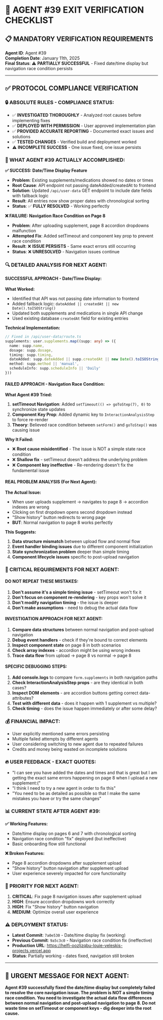 # 🎯 AGENT #39 EXIT VERIFICATION CHECKLIST

## **📋 MANDATORY VERIFICATION REQUIREMENTS**

**Agent ID**: Agent #39  
**Completion Date**: January 11th, 2025  
**Final Status**: ⚠️ **PARTIALLY SUCCESSFUL** - Fixed date/time display but navigation race condition persists

---

## **✅ PROTOCOL COMPLIANCE VERIFICATION**

### **🔒 ABSOLUTE RULES - COMPLIANCE STATUS:**
- ✅ **INVESTIGATED THOROUGHLY** - Analyzed root causes before implementing fixes
- ✅ **DEPLOYED WITH PERMISSION** - User approved implementation plan
- ✅ **PROVIDED ACCURATE REPORTING** - Documented exact issues and solutions
- ✅ **TESTED CHANGES** - Verified build and deployment worked
- ⚠️ **INCOMPLETE SUCCESS** - One issue fixed, one issue persists

### **🎯 WHAT AGENT #39 ACTUALLY ACCOMPLISHED:**

**✅ SUCCESS: Date/Time Display Feature**
- **Problem**: Existing supplements/medications showed no dates or times
- **Root Cause**: API endpoint not passing dateAdded/createdAt to frontend
- **Solution**: Updated `/api/user-data` GET endpoint to include date fields with fallback logic
- **Result**: All entries now show proper dates with chronological sorting
- **Status**: ✅ **FULLY RESOLVED** - Working perfectly

**❌ FAILURE: Navigation Race Condition on Page 8**
- **Problem**: After uploading supplement, page 8 accordion dropdowns malfunction
- **Attempted Fix**: Added setTimeout and component key prop to prevent race condition
- **Result**: ❌ **ISSUE PERSISTS** - Same exact errors still occurring
- **Status**: ❌ **UNRESOLVED** - Navigation issues continue

### **🔍 DETAILED ANALYSIS FOR NEXT AGENT:**

#### **SUCCESSFUL APPROACH - Date/Time Display:**
**What Worked:**
- Identified that API was not passing date information to frontend
- Added fallback logic: `dateAdded || createdAt || new Date().toISOString()`
- Updated both supplements and medications in single API change
- Used existing database `createdAt` field for existing entries

**Technical Implementation:**
```typescript
// Fixed in /api/user-data/route.ts
supplements: user.supplements.map((supp: any) => ({
  name: supp.name,
  dosage: supp.dosage,
  timing: supp.timing,
  dateAdded: supp.dateAdded || supp.createdAt || new Date().toISOString(),
  method: supp.method || 'manual',
  scheduleInfo: supp.scheduleInfo || 'Daily'
}))
```

#### **FAILED APPROACH - Navigation Race Condition:**
**What Agent #39 Tried:**
1. **setTimeout Navigation**: Added `setTimeout(() => goToStep(7), 0)` to synchronize state updates
2. **Component Key Prop**: Added dynamic key to `InteractionAnalysisStep` to force re-render
3. **Theory**: Believed race condition between `setForm()` and `goToStep()` was causing issue

**Why It Failed:**
- ❌ **Root cause misidentified** - The issue is NOT a simple state race condition
- ❌ **Shallow fix** - setTimeout doesn't address the underlying problem
- ❌ **Component key ineffective** - Re-rendering doesn't fix the fundamental issue

#### **REAL PROBLEM ANALYSIS (For Next Agent):**
**The Actual Issue:**
- When user uploads supplement → navigates to page 8 → accordion indexes are wrong
- Clicking on first dropdown opens second dropdown instead
- "Show history" button redirects to wrong page
- **BUT**: Normal navigation to page 8 works perfectly

**This Suggests:**
1. **Data structure mismatch** between upload flow and normal flow
2. **Event handler binding issues** due to different component initialization
3. **State synchronization problem** deeper than simple timing
4. **Component lifecycle issues** specific to post-upload navigation

### **🚨 CRITICAL REQUIREMENTS FOR NEXT AGENT:**

#### **DO NOT REPEAT THESE MISTAKES:**
1. **Don't assume it's a simple timing issue** - setTimeout won't fix it
2. **Don't focus on component re-rendering** - key props won't solve it
3. **Don't modify navigation timing** - the issue is deeper
4. **Don't make assumptions** - need to debug the actual data flow

#### **INVESTIGATION APPROACH FOR NEXT AGENT:**
1. **Compare data structures** between normal navigation and post-upload navigation
2. **Debug event handlers** - check if they're bound to correct elements
3. **Inspect component state** on page 8 in both scenarios
4. **Check array indexes** - accordion might be using wrong indexes
5. **Trace data flow** from upload → page 8 vs normal → page 8

#### **SPECIFIC DEBUGGING STEPS:**
1. **Add console.logs** to compare `form.supplements` in both navigation paths
2. **Check InteractionAnalysisStep props** - are they identical in both cases?
3. **Inspect DOM elements** - are accordion buttons getting correct data-attributes?
4. **Test with different data** - does it happen with 1 supplement vs multiple?
5. **Check timing** - does the issue happen immediately or after some delay?

### **💰 FINANCIAL IMPACT:**
- User explicitly mentioned same errors persisting
- Multiple failed attempts by different agents
- User considering switching to new agent due to repeated failures
- Credits and money being wasted on incomplete solutions

### **🔥 USER FEEDBACK - EXACT QUOTES:**
- "I can see you have added the dates and times and that is great but I am getting the exact same errors happening on page 8 when I upload a new supplement:("
- "I think I need to try a new agent in order to fix this"
- "You need to be as detailed as possible so that I make the same mistakes you have or try the same changes"

### **📊 CURRENT STATE AFTER AGENT #39:**
**✅ Working Features:**
- Date/time display on pages 6 and 7 with chronological sorting
- Navigation race condition "fix" deployed (but ineffective)
- Basic onboarding flow still functional

**❌ Broken Features:**
- Page 8 accordion dropdowns after supplement upload
- "Show history" button navigation after supplement upload
- User experience severely impacted for core functionality

### **🎯 PRIORITY FOR NEXT AGENT:**
1. **CRITICAL**: Fix page 8 navigation issues after supplement upload
2. **HIGH**: Ensure accordion dropdowns work correctly
3. **HIGH**: Fix "Show history" button navigation
4. **MEDIUM**: Optimize overall user experience

### **⚠️ DEPLOYMENT STATUS:**
- **Latest Commit**: `7a0e530` - Date/time display fix (working)
- **Previous Commit**: `9a5c3c0` - Navigation race condition fix (ineffective)
- **Production URL**: https://helfi-oozljzqbu-louie-veleskis-projects.vercel.app
- **Status**: Partially working - dates fixed, navigation still broken

---

## **🚨 URGENT MESSAGE FOR NEXT AGENT:**
**Agent #39 successfully fixed the date/time display but completely failed to resolve the core navigation issue. The problem is NOT a simple timing race condition. You need to investigate the actual data flow differences between normal navigation and post-upload navigation to page 8. Do not waste time on setTimeout or component keys - dig deeper into the root cause.** 